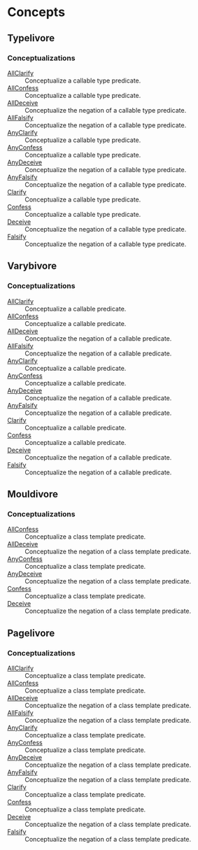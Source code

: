 <!-- Copyright 2024 Feng Mofan
SPDX-License-Identifier: Apache-2.0 -->

# Concepts

<!-- Typelivore -- Start -->
## Typelivore <a id="typelivore"></a>

<!-- Conceptualizations -- Start -->
### Conceptualizations<a id="typelivore-conceptualization"></a>

<dl>
  <dt>
    <a href="./concepts/typelivore/all_clarify.doc.md">AllClarify</a>
    <a id="typelivore-all-clarify"></a>
  </dt>
  <dd>Conceptualize a callable type predicate.</dd>

  <dt>
    <a href="./concepts/typelivore/all_confess.doc.md">AllConfess</a>
    <a id="typelivore-all-confess"></a>
  </dt>
  <dd>Conceptualize a callable type predicate.</dd>

  <dt>
    <a href="./concepts/typelivore/all_deceive.doc.md">AllDeceive</a>
    <a id="typelivore-all-deceive"></a>
  </dt>
  <dd>Conceptualize the negation of a callable type predicate.</dd>

  <dt>
    <a href="./concepts/typelivore/all_falsify.doc.md">AllFalsify</a>
    <a id="typelivore-all-falsify"></a>
  </dt>
  <dd>Conceptualize the negation of a callable type predicate.</dd>

  <dt>
    <a href="./concepts/typelivore/any_clarify.doc.md">AnyClarify</a>
    <a id="typelivore-any-clarify"></a>
  </dt>
  <dd>Conceptualize a callable type predicate.</dd>

  <dt>
    <a href="./concepts/typelivore/any_confess.doc.md">AnyConfess</a>
    <a id="typelivore-any-confess"></a>
  </dt>
  <dd>Conceptualize a callable type predicate.</dd>

  <dt>
    <a href="./concepts/typelivore/any_deceive.doc.md">AnyDeceive</a>
    <a id="typelivore-any-deceive"></a>
  </dt>
  <dd>Conceptualize the negation of a callable type predicate.</dd>

  <dt>
    <a href="./concepts/typelivore/any_falsify.doc.md">AnyFalsify</a>
    <a id="typelivore-any-falsify"></a>
  </dt>
  <dd>Conceptualize the negation of a callable type predicate.</dd>

  <dt>
    <a href="./concepts/typelivore/clarify.doc.md">Clarify</a>
    <a id="typelivore-clarify"></a>
  </dt>
  <dd>Conceptualize a callable type predicate.</dd>

  <dt>
    <a href="./concepts/typelivore/confess.doc.md">Confess</a>
    <a id="typelivore-confess"></a>
  </dt>
  <dd>Conceptualize a callable type predicate.</dd>

  <dt>
    <a href="./concepts/typelivore/deceive.doc.md">Deceive</a>
    <a id="typelivore-deceive"></a>
  </dt>
  <dd>Conceptualize the negation of a callable type predicate.</dd>

  <dt>
    <a href="./concepts/typelivore/falsify.doc.md">Falsify</a>
    <a id="typelivore-deceive"></a>
  </dt>
  <dd>Conceptualize the negation of a callable type predicate.</dd>
</dl>
<!-- Conceptualizations -- End -->
<!-- Typelivore -- End -->

<!-- Varybivore -- Start -->
## Varybivore <a id="varybivore"></a>

<!-- Conceptualizations -- Start -->
### Conceptualizations<a id="varybivore-conceptualization"></a>

<dl>
  <dt>
    <a href="./concepts/varybivore/all_clarify.doc.md">AllClarify</a>
    <a id="varybivore-all-clarify"></a>
  </dt>
  <dd>Conceptualize a callable predicate.</dd>

  <dt>
    <a href="./concepts/varybivore/all_confess.doc.md">AllConfess</a>
    <a id="varybivore-all-confess"></a>
  </dt>
  <dd>Conceptualize a callable predicate.</dd>

  <dt>
    <a href="./concepts/varybivore/all_deceive.doc.md">AllDeceive</a>
    <a id="varybivore-all-deceive"></a>
  </dt>
  <dd>Conceptualize the negation of a callable predicate.</dd>

  <dt>
    <a href="./concepts/varybivore/all_falsify.doc.md">AllFalsify</a>
    <a id="varybivore-all-falsify"></a>
  </dt>
  <dd>Conceptualize the negation of a callable predicate.</dd>

  <dt>
    <a href="./concepts/varybivore/any_clarify.doc.md">AnyClarify</a>
    <a id="varybivore-any-clarify"></a>
  </dt>
  <dd>Conceptualize a callable predicate.</dd>

  <dt>
    <a href="./concepts/varybivore/any_confess.doc.md">AnyConfess</a>
    <a id="varybivore-any-confess"></a>
  </dt>
  <dd>Conceptualize a callable predicate.</dd>

  <dt>
    <a href="./concepts/varybivore/any_deceive.doc.md">AnyDeceive</a>
    <a id="varybivore-any-deceive"></a>
  </dt>
  <dd>Conceptualize the negation of a callable predicate.</dd>

  <dt>
    <a href="./concepts/varybivore/any_falsify.doc.md">AnyFalsify</a>
    <a id="varybivore-any-falsify"></a>
  </dt>
  <dd>Conceptualize the negation of a callable predicate.</dd>

  <dt>
    <a href="./concepts/varybivore/clarify.doc.md">Clarify</a>
    <a id="varybivore-clarify"></a>
  </dt>
  <dd>Conceptualize a callable predicate.</dd>

  <dt>
    <a href="./concepts/varybivore/confess.doc.md">Confess</a>
    <a id="varybivore-confess"></a>
  </dt>
  <dd>Conceptualize a callable predicate.</dd>

  <dt>
    <a href="./concepts/varybivore/deceive.doc.md">Deceive</a>
    <a id="varybivore-deceive"></a>
  </dt>
  <dd>Conceptualize the negation of a callable predicate.</dd>

  <dt>
    <a href="./concepts/varybivore/falsify.doc.md">Falsify</a>
    <a id="varybivore-deceive"></a>
  </dt>
  <dd>Conceptualize the negation of a callable predicate.</dd>
</dl>
<!-- Conceptualizations -- End -->
<!-- Varybivore -- End -->

<!-- Mouldivore -- Start -->
## Mouldivore <a id="mouldivore"></a>

<!-- Conceptualizations -- Start -->
### Conceptualizations <a id="mouldivore-conceptualization"></a>

<dl>
  <dt>
    <a href="./concepts/mouldivore/all_confess.doc.md">AllConfess</a>
    <a id="mouldivore-all-confess"></a>
  </dt>
  <dd>Conceptualize a class template predicate.</dd>
  
  <dt>
    <a href="./concepts/mouldivore/all_deceive.doc.md">AllDeceive</a>
    <a id="mouldivore-all-deceive"></a>
  </dt>
  <dd>Conceptualize the negation of a class template predicate.</dd>
  
  <dt>
    <a href="./concepts/mouldivore/any_confess.doc.md">AnyConfess</a>
    <a id="mouldivore-any-confess"></a>
  </dt>
  <dd>Conceptualize a class template predicate.</dd>
  
  <dt>
    <a href="./concepts/mouldivore/any_deceive.doc.md">AnyDeceive</a>
    <a id="mouldivore-any-deceive"></a>
  </dt>
  <dd>Conceptualize the negation of a class template predicate.</dd>
  
  <dt>
    <a href="./concepts/mouldivore/confess.doc.md">Confess</a>
    <a id="mouldivore-confess"></a>
  </dt>
  <dd>Conceptualize a class template predicate.</dd>
  
  <dt>
    <a href="./concepts/mouldivore/deceive.doc.md">Deceive</a>
    <a id="mouldivore-deceive"></a>
  </dt>
  <dd>Conceptualize the negation of a class template predicate.</dd>
</dl>
<!-- Conceptualizations -- End -->
<!-- Mouldivore -- End -->

<!-- Pagelivore -- Start -->
## Pagelivore <a id="pagelivore"></a>

<!-- Conceptualizations -- Start -->
### Conceptualizations<a id="pagelivore-conceptualization"></a>

<dl>
  <dt>
    <a href="./concepts/pagelivore/all_clarify.doc.md">AllClarify</a>
    <a id="pagelivore-all-clarify"></a>
  </dt>
  <dd>Conceptualize a class template predicate.</dd>

  <dt>
    <a href="./concepts/pagelivore/all_confess.doc.md">AllConfess</a>
    <a id="pagelivore-all-confess"></a>
  </dt>
  <dd>Conceptualize a class template predicate.</dd>

  <dt>
    <a href="./concepts/pagelivore/all_deceive.doc.md">AllDeceive</a>
    <a id="pagelivore-all-deceive"></a>
  </dt>
  <dd>Conceptualize the negation of a class template predicate.</dd>

  <dt>
    <a href="./concepts/pagelivore/all_falsify.doc.md">AllFalsify</a>
    <a id="pagelivore-all-falsify"></a>
  </dt>
  <dd>Conceptualize the negation of a class template predicate.</dd>

  <dt>
    <a href="./concepts/pagelivore/any_clarify.doc.md">AnyClarify</a>
    <a id="pagelivore-any-clarify"></a>
  </dt>
  <dd>Conceptualize a class template predicate.</dd>

  <dt>
    <a href="./concepts/pagelivore/any_confess.doc.md">AnyConfess</a>
    <a id="pagelivore-any-confess"></a>
  </dt>
  <dd>Conceptualize a class template predicate.</dd>

  <dt>
    <a href="./concepts/pagelivore/any_deceive.doc.md">AnyDeceive</a>
    <a id="pagelivore-any-deceive"></a>
  </dt>
  <dd>Conceptualize the negation of a class template predicate.</dd>

  <dt>
    <a href="./concepts/pagelivore/any_falsify.doc.md">AnyFalsify</a>
    <a id="pagelivore-any-falsify"></a>
  </dt>
  <dd>Conceptualize the negation of a class template predicate.</dd>

  <dt>
    <a href="./concepts/pagelivore/clarify.doc.md">Clarify</a>
    <a id="pagelivore-clarify"></a>
  </dt>
  <dd>Conceptualize a class template predicate.</dd>

  <dt>
    <a href="./concepts/pagelivore/confess.doc.md">Confess</a>
    <a id="pagelivore-confess"></a>
  </dt>
  <dd>Conceptualize a class template predicate.</dd>

  <dt>
    <a href="./concepts/pagelivore/deceive.doc.md">Deceive</a>
    <a id="pagelivore-deceive"></a>
  </dt>
  <dd>Conceptualize the negation of a class template predicate.</dd>

  <dt>
    <a href="./concepts/pagelivore/falsify.doc.md">Falsify</a>
    <a id="pagelivore-deceive"></a>
  </dt>
  <dd>Conceptualize the negation of a class template predicate.</dd>
</dl>
<!-- Conceptualizations -- End -->
<!-- Pagelivore -- End -->